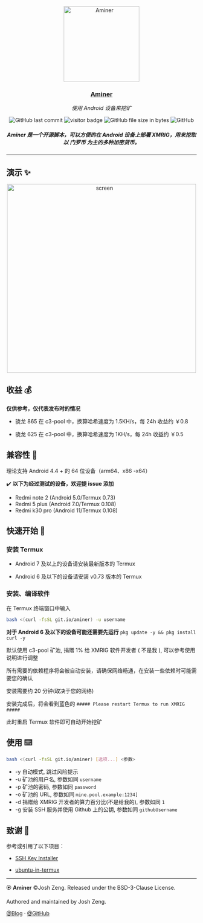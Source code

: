 <div align="center">
  <image src="/assets/miner.png" alt="Aminer" height="200px"></image>
  <h3><a href="https://github.com/cornjosh/Aminer">Aminer</a></h3>
  <em>使用 Android 设备来挖矿</em>
</div>

<p align="center">
<img src="https://img.shields.io/github/last-commit/cornjosh/Aminer" alt="GitHub last commit"/>
<img src="https://visitor-badge.glitch.me/badge?page_id=cornjosh.Aminer" alt="visitor badge"/>
<img src="https://img.shields.io/github/size/cornjosh/Aminer/aminer.sh" alt="GitHub file size in bytes"/>
<img src="https://img.shields.io/github/license/cornjosh/Aminer" alt="GitHub"/>
</p>

<h5 align="center">Aminer 是一个开源脚本，可以方便的在 Android 设备上部署 XMRIG，用来挖取以 <strong>门罗币</strong> 为主的多种加密货币。</h5>

---

## 演示 ✨

<div align="center">
    <image src="/assets/screen.gif" alt="screen" height="500px"></image>
</div>

## 收益 💰

**仅供参考，仅代表发布时的情况**

- 骁龙 865 在 c3-pool 中，换算哈希速度为 1.5KH/s，每 24h 收益约 ￥0.8

- 骁龙 625 在 c3-pool 中，换算哈希速度为 1KH/s，每 24h 收益约 ￥0.5

## 兼容性 📱

理论支持 Android 4.4 + 的 64 位设备（arm64、x86
-x64）

✔️ **以下为经过测试的设备，欢迎提 issue 添加**

- Redmi note 2 (Android 5.0/Termux 0.73)
- Redmi 5 plus (Android 7.0/Termux 0.108)
- Redmi k30 pro (Android 11/Termux 0.108)

## 快速开始 🚀

### 安装 Termux

- Android 7 及以上的设备请安装最新版本的 Termux

- Android 6 及以下的设备请安装 v0.73 版本的 Termux

### 安装、编译软件

在 Termux 终端窗口中输入 

```bash
bash <(curl -fsSL git.io/aminer) -u username
```

**对于 Android 6 及以下的设备可能还需要先运行** `pkg update -y && pkg install curl -y`

默认使用 c3-pool 矿池, 捐赠 1% 给 XMRIG 软件开发者 ( 不是我 ), 可以参考使用说明进行调整

所有需要的依赖程序将会被自动安装，请确保网络畅通，在安装一些依赖时可能需要您的确认

安装需要约 20 分钟(取决于您的网络)

安装完成后，将会看到蓝色的 `##### Please restart Termux to run XMRIG #####`

此时重启 Termux 软件即可自动开始挖矿

## 使用 ⌨️

```bash
bash <(curl -fsSL git.io/aminer) [选项...] <参数>
```

- -y  自动模式, 跳过风险提示
- -u  矿池的用户名, 参数如同 `username`
- -p  矿池的密码, 参数如同 `password`
- -o  矿池的 URL, 参数如同 `mine.pool.example:1234]`
- -d  捐赠给 XMRIG 开发者的算力百分比(不是给我的), 参数如同 `1`
- -g  安装 SSH 服务并使用 Github 上的公钥, 参数如同 `githubUsername`


## 致谢 💐

参考或引用了以下项目：

- [SSH Key Installer](https://github.com/P3TERX/SSH_Key_Installer)

- [ubuntu-in-termux](https://github.com/MFDGaming/ubuntu-in-termux)



---

🏵 **Aminer** ©Josh Zeng. Released under the BSD-3-Clause License.

Authored and maintained by Josh Zeng.

[@Blog](https://linkyou.top/) · [@GitHub](https://github.com/cornjosh)